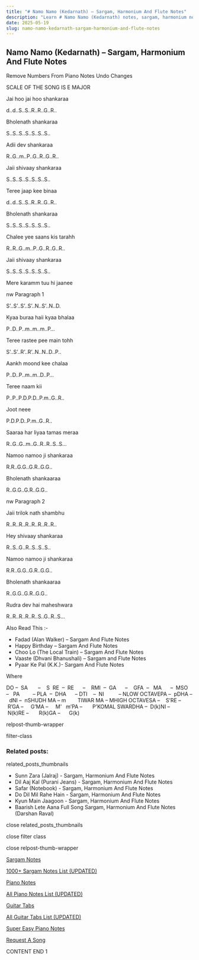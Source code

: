 ```yaml
---
title: "# Namo Namo (Kedarnath) – Sargam, Harmonium And Flute Notes"
description: "Learn # Namo Namo (Kedarnath) notes, sargam, harmonium notations and flute notes. Easy step-by-step tutorial for beginners."
date: 2025-05-19
slug: namo-namo-kedarnath-sargam-harmonium-and-flute-notes
---
```


## Namo Namo (Kedarnath) – Sargam, Harmonium And Flute Notes

Remove Numbers From Piano Notes
Undo Changes

SCALE OF THE SONG IS E MAJOR

Jai hoo jai hoo shankaraa

d..d..S..S..R..R..G..R..

Bholenath shankaraa

S..S..S..S..S..S..S..

Adii dev shankaraa

R..G..m..P..G..R..G..R..

Jaii shivaay shankaraa

S..S..S..S..S..S..S..

Teree jaap kee binaa

d..d..S..S..R..R..G..R..

Bholenath shankaraa

S..S..S..S..S..S..S..

Chalee yee saans kis tarahh

R..R..G..m..P..G..R..G..R..

Jaii shivaay shankaraa

S..S..S..S..S..S..S..

Mere karamm tuu hi jaanee

nw Paragraph 1

S’..S’..S’..S’..N..S’..N..D.

Kyaa buraa haii kyaa bhalaa

P..D..P..m..m..m..P…

Teree rastee pee main tohh

S’..S’..R’..R’..N..N..D..P..

Aankh moond kee chalaa

P..D..P..m..m..D..P…

Teree naam kii

P..P..P.D.P.D..P.m..G..R..

Joot neee

P.D.P.D..P.m..G..R..

Saaraa har liyaa tamas meraa

R..G..G..m..G..R..R..S..S…

Namoo namoo ji shankaraa

R.R..G.G..G.R..G.G..

Bholenath shankaaraa

R..G.G..G.R..G.G..

nw Paragraph 2

Jaii trilok nath shambhu

R..R..R..R..R..R..R..R..

Hey shivaay shankaraa

R..S..G..R..S..S..S..

Namoo namoo ji shankaraa

R.R..G.G..G.R..G.G..

Bholenath shankaaraa

R..G.G..G.R..G.G..

Rudra dev hai maheshwara

R..R..R..R..R..S..G..R..S…



Also Read This :-



* Fadad (Alan Walker) – Sargam And Flute Notes
* Happy Birthday – Sargam And Flute Notes
* Choo Lo (The Local Train) – Sargam And Flute Notes
* Vaaste (Dhvani Bhanushali) – Sargam and Flute Notes
* Pyaar Ke Pal (K.K.)- Sargam And Flute Notes

Where



DO –  SA       –    S  RE  –  RE      –    RMI  –  GA      –    GFA  –   MA      –  MSO  –   PA         – PLA  –  DHA      – DTI    –  NI          – NLOW OCTAVEPA –  pDHA –  dNI –  nSHUDH MA – m        TIWAR MA – MHIGH OCTAVESA –    S’RE –     R’GA –     G’MA –     M’   m’PA –       P’KOMAL SWARDHA –  D(k)NI –       N(k)RE –       R(k)GA –      G(k)



relpost-thumb-wrapper

filter-class

### Related posts:

related_posts_thumbnails

* Sunn Zara (Jalraj) - Sargam, Harmonium And Flute Notes
* Dil Aaj Kal (Purani Jeans) - Sargam, Harmonium And Flute Notes
* Safar (Notebook) - Sargam, Harmonium And Flute Notes
* Do Dil Mil Rahe Hain - Sargam, Harmonium And Flute Notes
* Kyun Main Jaagoon - Sargam, Harmonium And Flute Notes
* Baarish Lete Aana Full Song Sargam, Harmonium And Flute Notes (Darshan Raval)

close related_posts_thumbnails

close filter class

close relpost-thumb-wrapper

[Sargam Notes](https://www.notationsworld.com/sargam-notes.html)

[1000+ Sargam Notes List (UPDATED)](https://www.notationsworld.com/all-songs-list-sargam-notes.html)

[Piano Notes](https://www.notationsworld.com/piano-notes.html)

[All Piano Notes List (UPDATED)](https://www.notationsworld.com/all-songs-list-piano-notes.html)

[Guitar Tabs](https://www.notationsworld.com/guitar-tabs.html)

[All Guitar Tabs List (UPDATED)](https://www.notationsworld.com/all-songs-list-guitar-tabs.html)

[Super Easy Piano Notes](https://studywall.in/)

[Request A Song](https://www.notationsworld.com/request-a-song.html)

CONTENT END 1

